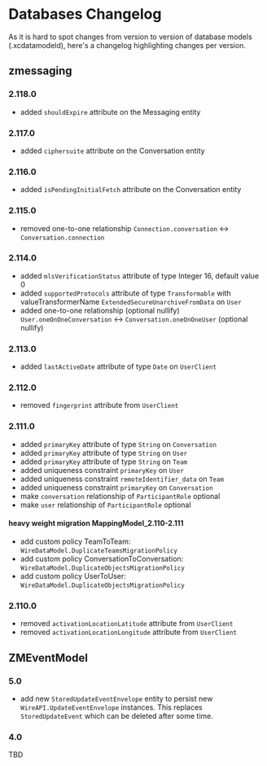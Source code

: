 # Databases Changelog

As it is hard to spot changes from version to version of database models (.xcdatamodeld), here's a changelog highlighting changes per version.

## zmessaging

### 2.118.0

* added `shouldExpire` attribute on the Messaging entity

### 2.117.0

* added `ciphersuite` attribute on the Conversation entity

### 2.116.0

* added `isPendingInitialFetch` attribute on the Conversation entity

### 2.115.0

* removed one-to-one relationship `Connection.conversation` <-> `Conversation.connection`

### 2.114.0

* added `mlsVerificationStatus` attribute of type Integer 16, default value 0
* added `supportedProtocols` attribute of type `Transformable` with valueTransformerName `ExtendedSecureUnarchiveFromData` on `User`
* added one-to-one relationship (optional nullify) `User.oneOnOneConversation` <-> `Conversation.oneOnOneUser` (optional nullify)

### 2.113.0

* added `lastActiveDate` attribute of type `Date` on `UserClient`

### 2.112.0

* removed `fingerprint` attribute from `UserClient`

### 2.111.0

* added `primaryKey` attribute of type `String` on `Conversation`
* added `primaryKey` attribute of type `String` on `User`
* added `primaryKey` attribute of type `String` on `Team`
* added uniqueness constraint `primaryKey` on `User`
* added uniqueness constraint `remoteIdentifier_data` on `Team`
* added uniqueness constraint `primaryKey` on `Conversation`
* make `conversation` relationship of `ParticipantRole` optional 
* make `user` relationship of `ParticipantRole` optional

#### heavy weight migration MappingModel_2.110-2.111

* add custom policy TeamToTeam: `WireDataModel.DuplicateTeamsMigrationPolicy`
* add custom policy ConversationToConversation: `WireDataModel.DuplicateObjectsMigrationPolicy` 
* add custom policy UserToUser: `WireDataModel.DuplicateObjectsMigrationPolicy`

### 2.110.0

* removed `activationLocationLatitude` attribute from `UserClient`
* removed `activationLocationLongitude` attribute from `UserClient`
 
## ZMEventModel

### 5.0

* add new `StoredUpdateEventEnvelope` entity to persist new `WireAPI.UpdateEventEnvelope` instances. This replaces `StoredUpdateEvent` which can be deleted after some time.

### 4.0

TBD

